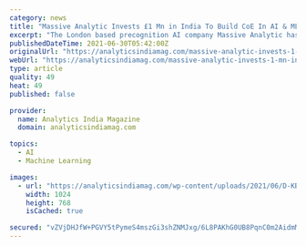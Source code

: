 ```yaml
---
category: news
title: "Massive Analytic Invests £1 Mn in India To Build CoE In AI & ML, Steps Up Hiring"
excerpt: "The London based precognition AI company Massive Analytic has announced a £1 million investment in India to expand its employee base and build a Centre of Excellence in Artificial Intelligence and Machine Learning."
publishedDateTime: 2021-06-30T05:42:00Z
originalUrl: "https://analyticsindiamag.com/massive-analytic-invests-1-mn-in-india-to-build-coe-in-ai-ml-steps-up-hiring/"
webUrl: "https://analyticsindiamag.com/massive-analytic-invests-1-mn-in-india-to-build-coe-in-ai-ml-steps-up-hiring/"
type: article
quality: 49
heat: 49
published: false

provider:
  name: Analytics India Magazine
  domain: analyticsindiamag.com

topics:
  - AI
  - Machine Learning

images:
  - url: "https://analyticsindiamag.com/wp-content/uploads/2021/06/D-KB-hLXkAA8mMX.jpg"
    width: 1024
    height: 768
    isCached: true

secured: "vZVjDHJfW+PGVY5tPymeS4mszGi3shZNMJxg/6L8PAKhG0UB8PqnC0m2AidmM6OTRwj1c5XPGE5lAv7LKm+P4ORPwQStShKqP+QerIaJoUEJvEH8A/94tif0OUzOw3a4YuzoxD2qaxjAQb6qXZQ4mWuEpxYIU4kNqH+OqLSOw7tQ3bPG/lzWVLUnRMy/r7YUW1wkabdmh+uQ2kU+orXxXyNcKQlkfyTSb86PNwOP6JxP9DMrXRzE6MUNCaJzU27rm9yaKPrHAi0ReugUncenMVnHxkYdMeH+citQ9tLSV+PaT2JidIFFoiOqwNH9fh/ty+ni0CYYmuM3wGPS6XG8aSKCrS/sUjxB9TpVZk469GU=;qKf7vQIWK2iqLWeCfvQxrA=="
---
```


